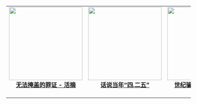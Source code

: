 |||||
|:---:|:---:|:---:|:---:|
|[<img width="200px" src="http://qikan.minghui.org/mhqkpage/qikanimage/2018/04/17/wfygdzz-read-cover.png"><br/><b>无法掩盖的罪证 - 活摘</b><br/><br/>](http://157.245.225.152:10000/pdf/wfygdzz/)|[<img width="200px" src="http://qikan.minghui.org/mhqkpage/qikanimage/2018/04/04/hsdn-425-read-cover.png"><br/><b>话说当年“四.二五”</b><br/><br/>](http://157.245.225.152:10000/pdf/425/)|[<img width="200px" src="http://qikan.minghui.org/mhqkpage/qikanimage/2014/01/23/zifentekan-read-cover.png"><br/><b>世纪骗局 - 天安门自焚</b><br/><br/>](http://157.245.225.152:10000/pdf/falsefire/)|[<img width="200px" src="http://qikan.minghui.org/mhqkpage/qikanimage/2013/12/04/1400zx-read-cover.png"><br/><b>1400例谎言的背后</b><br/><br/>](http://157.245.225.152:10000/pdf/1400zx/)|
